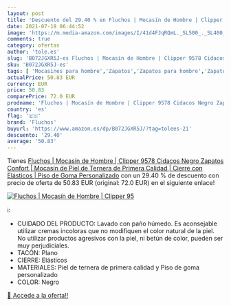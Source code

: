 ```yaml
---
layout: post
title: 'Descuento del 29.40 % en Fluchos | Mocasín de Hombre | Clipper 95'
date: 2021-07-18 06:44:52
image: 'https://m.media-amazon.com/images/I/41d4FJqRQmL._SL500_._SL400_.jpg'
comments: true
category: ofertas
author: 'tole.es'
slug: 'B072JGXR5J-es Fluchos | Mocasín de Hombre | Clipper 9578 Cidacos Negro...'
sku: 'B072JGXR5J-es'
tags: [ 'Mocasines para hombre','Zapatos','Zapatos para hombre','Zapatos y complementos','fluchos','zapatos', ]
actualPrice: 50.83 EUR
currency: EUR
price: 50.83
comparePrice: 72.0 EUR
prodname: 'Fluchos | Mocasín de Hombre | Clipper 9578 Cidacos Negro Zapatos Confort | Mocasín de Piel de Ternera de Primera Calidad | Cierre con Elásticos | Piso de Goma Personalizado'
country: 'es'
flag: '🇪🇸'
brand: 'Fluchos'
buyurl: 'https://www.amazon.es/dp/B072JGXR5J/?tag=tolees-21'
descuento: '29.40'
average: '50.83'
---
```


Tienes [Fluchos | Mocasín de Hombre | Clipper 9578 Cidacos Negro Zapatos Confort | Mocasín de Piel de Ternera de Primera Calidad | Cierre con Elásticos | Piso de Goma Personalizado](https://www.amazon.es/dp/B072JGXR5J/?tag=tolees-21) con un 29.40 % de descuento con precio de oferta de 50.83 EUR (original: 72.0 EUR) en el siguiente enlace!

[![Fluchos | Mocasín de Hombre | Clipper 95](https://m.media-amazon.com/images/I/41d4FJqRQmL._SL500_._SL400_.jpg)](https://www.amazon.es/dp/B072JGXR5J/?tag=tolees-21)

ℹ️:

- CUIDADO DEL PRODUCTO: Lavado con paño húmedo. Es aconsejable utilizar cremas incoloras que no modifiquen el color natural de la piel. No utilizar productos agresivos con la piel, ni betún de color, pueden ser muy perjudiciales.
- TACÓN: Plano
- CIERRE: Elásticos
- MATERIALES: Piel de ternera de primera calidad y Piso de goma personalizado
- COLOR: Negro

[🛒 Accede a la oferta!!](https://www.amazon.es/dp/B072JGXR5J/?tag=tolees-21)

